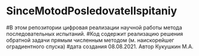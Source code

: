 # SinceMotodPosledovatelIspitaniy

#В этом репозитории цифровая реализации научной работы метода последовательных испытаний. 
#Код содержит реализацию решения обратной задачи прямым численным методом (м. наискорейшег оградиентного спуска)
#дата создания 08.08.2021. Автор Кукушкин М.А.
